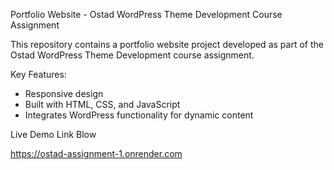 Portfolio Website - Ostad WordPress Theme Development Course Assignment

This repository contains a portfolio website project developed as part of the Ostad WordPress Theme Development course assignment.

Key Features:
- Responsive design
- Built with HTML, CSS, and JavaScript
- Integrates WordPress functionality for dynamic content

Live Demo Link Blow

https://ostad-assignment-1.onrender.com

